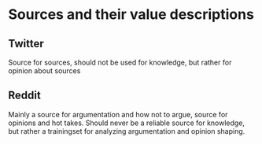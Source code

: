 # Sources and their value descriptions


## Twitter
Source for sources, should not be used for knowledge, but rather for opinion about sources


## Reddit
Mainly a source for argumentation and how not to argue, source for opinions and hot takes. Should never be a reliable source for knowledge, but rather a trainingset for analyzing argumentation and opinion shaping.